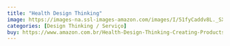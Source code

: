 ```yaml
---
title: "Health Design Thinking"
image: https://images-na.ssl-images-amazon.com/images/I/51fyCaddv8L._SX380_BO1,204,203,200_.jpg
categories: [Design Thinking / Serviço]
buy: https://www.amazon.com.br/Health-Design-Thinking-Creating-Products/dp/0262539136/
---
```

